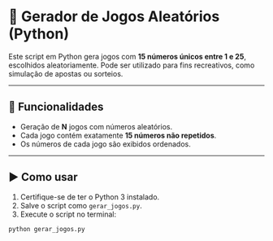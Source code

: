 # 🎲 Gerador de Jogos Aleatórios (Python)

Este script em Python gera jogos com **15 números únicos entre 1 e 25**, escolhidos aleatoriamente. Pode ser utilizado para fins recreativos, como simulação de apostas ou sorteios.

---

## 📌 Funcionalidades

- Geração de **N** jogos com números aleatórios.
- Cada jogo contém exatamente **15 números não repetidos**.
- Os números de cada jogo são exibidos ordenados.

---

## ▶️ Como usar

1. Certifique-se de ter o Python 3 instalado.
2. Salve o script como `gerar_jogos.py`.
3. Execute o script no terminal:

```bash
python gerar_jogos.py